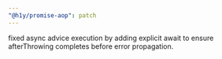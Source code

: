 ```yaml
---
"@h1y/promise-aop": patch
---
```


fixed async advice execution by adding explicit await to ensure afterThrowing completes before error propagation.
